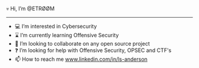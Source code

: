 💀 Hi, I’m @ETRØØM
***
- 💻 I’m interested in Cybersecurity
- ⌛ I’m currently learning Offensive Security
- 🔭 I’m looking to collaborate on any open source project
- ❓ I’m looking for help with Offensive Security, OPSEC and CTF's
- 📫 How to reach me www.linkedin.com/in/ls-anderson

<!---
ETR00M/ETR00M is a ✨ special ✨ repository because its `README.md` (this file) appears on your GitHub profile.
You can click the Preview link to take a look at your changes.
--->
